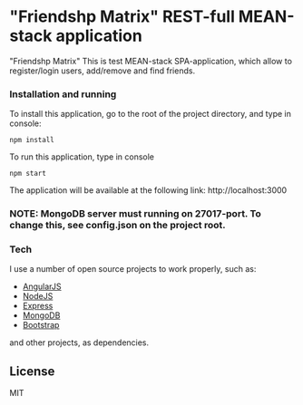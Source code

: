 # "Friendshp Matrix" REST-full MEAN-stack application

"Friendshp Matrix" This is test MEAN-stack SPA-application, which allow to register/login users, add/remove and find friends.

### Installation and running

To install this application, go to the root of the project directory, and type in console:
```
npm install
```

To run this application, type in console
```
npm start
```

The application will be available at the following link: http://localhost:3000

### NOTE: MongoDB server must running on 27017-port. To change this, see config.json on the project root.

### Tech
I use a number of open source projects to work properly, such as:
* [AngularJS]
* [NodeJS]
* [Express]
* [MongoDB]
* [Bootstrap]

and other projects, as dependencies.

License
----

MIT

[//]: #

   [AngularJS]: <https://angularjs.org/>
   [NodeJS]: <https://nodejs.org/>
   [Express]: <http://expressjs.com>
   [MongoDB]: <https://www.mongodb.com/>
   [Bootstrap]: <http://getbootstrap.com/>
